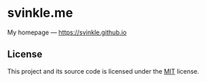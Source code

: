 # svinkle.me
My homepage — https://svinkle.github.io

## License

This project and its source code is licensed under the [MIT](LICENSE.txt) license.
